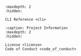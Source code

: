 ```{include} ../README.md
```

```{toctree}
:maxdepth: 2
:hidden:

CLI Reference <cli>
```

```{toctree}
:caption: Project Information
:maxdepth: 2
:hidden:

License <license>
Code of Conduct <code_of_conduct>
```

